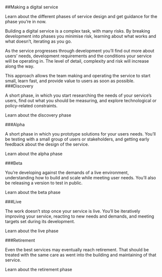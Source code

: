 ##Making a digital service
 
Learn about the different phases of service design and get guidance for the phase you’re in now.
 
Building a digital service is a complex task, with many risks. By breaking development into phases you minimise risk, learning about what works and what doesn’t, iterating as you go.
 
As the service progresses through development you’ll find out more about users’ needs, development requirements and the conditions your service will be operating in. The level of detail, complexity and risk will increase along the way.
 
This approach allows the team making and operating the service to start small, learn fast, and provide value to users as soon as possible.
###Discovery
 
A short phase, in which you start researching the needs of your service’s users, find out what you should be measuring, and explore technological or policy-related constraints.
 
Learn about the discovery phase

 
###Alpha
 
A short phase in which you prototype solutions for your users needs. You’ll be testing with a small group of users or stakeholders, and getting early feedback about the design of the service.
 
Learn about the alpha phase

 
###Beta
 
You’re developing against the demands of a live environment, understanding how to build and scale while meeting user needs. You’ll also be releasing a version to test in public.
 
Learn about the beta phase

 
###Live
 
The work doesn’t stop once your service is live. You’ll be iteratively improving your service, reacting to new needs and demands, and meeting targets set during its development.
 
Learn about the live phase

 
###Retirement
 
Even the best services may eventually reach retirement. That should be treated with the same care as went into the building and maintaining of that service.
 
Learn about the retirement phase

